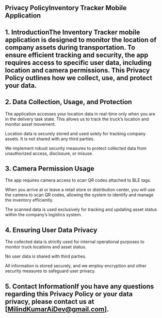 ## Privacy PolicyInventory Tracker Mobile Application

## 1. IntroductionThe Inventory Tracker mobile application is designed to monitor the location of company assets during transportation. To ensure efficient tracking and security, the app requires access to specific user data, including location and camera permissions. This Privacy Policy outlines how we collect, use, and protect your data.  

## 2. Data Collection, Usage, and Protection  
  
The application accesses your location data in real-time only when you are in the delivery task state. This allows us to track the truck’s location and monitor asset movement.  
  
Location data is securely stored and used solely for tracking company assets. It is not shared with any third parties.  
  
We implement robust security measures to protect collected data from unauthorized access, disclosure, or misuse.  
  
## 3. Camera Permission Usage  
  
The app requires camera access to scan QR codes attached to BLE tags.  
  
When you arrive at or leave a retail store or distribution center, you will use the camera to scan QR codes, allowing the system to identify and manage the inventory efficiently.  
    
The scanned data is used exclusively for tracking and updating asset status within the company’s logistics system.    
  
## 4. Ensuring User Data Privacy  
  
The collected data is strictly used for internal operational purposes to monitor truck locations and asset status.  
  
No user data is shared with third parties.  
  
All information is stored securely, and we employ encryption and other security measures to safeguard user privacy.  
  
## 5. Contact InformationIf you have any questions regarding this Privacy Policy or your data privacy, please contact us at [MilindKumarAiDev@gmail.com].  
